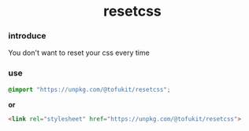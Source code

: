 <h1 align=center>resetcss</h1>

### introduce

You don't want to reset your css every time

### use

```css
@import "https://unpkg.com/@tofukit/resetcss";
```
**or**
```html
<link rel="stylesheet" href="https://unpkg.com/@tofukit/resetcss">
```
